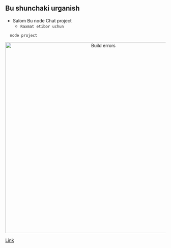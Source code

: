 ## Bu shunchaki urganish
- Salom Bu node Chat project
  - `Raxmat etibor uchun`
```
  node project 
```

<p align='center'>
<img src='https://cdn.jsdelivr.net/gh/facebook/create-react-app@27b42ac7efa018f2541153ab30d63180f5fa39e0/screencast.svg' width='600' alt='Build errors'>
</p>

 [Link](#)
